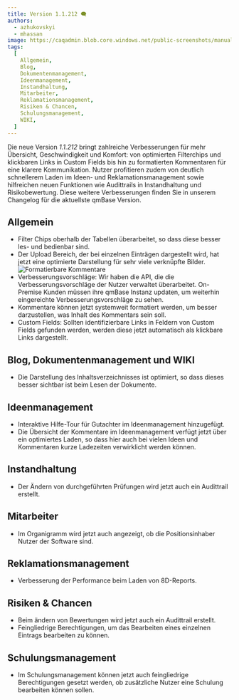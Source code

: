 ```yaml
---
title: Version 1.1.212 🗨️
authors:
  - azhukovskyi
  - mhassan
image: https://caqadmin.blob.core.windows.net/public-screenshots/manual-screenshots/generic_release_notes.png
tags:
  [
    Allgemein,
    Blog,
    Dokumentenmanagement,
    Ideenmanagement,
    Instandhaltung,
    Mitarbeiter,
    Reklamationsmanagement,
    Risiken & Chancen,
    Schulungsmanagement,
    WIKI,
  ]
---
```


Die neue Version _1.1.212_ bringt zahlreiche Verbesserungen für mehr Übersicht, Geschwindigkeit und Komfort: von optimierten Filterchips und klickbaren Links in Custom Fields bis hin zu formatierten Kommentaren für eine klarere Kommunikation.
Nutzer profitieren zudem von deutlich schnellerem Laden im Ideen- und Reklamationsmanagement sowie hilfreichen neuen Funktionen wie Audittrails in Instandhaltung und Risikobewertung.
Diese weitere Verbesserungen finden Sie in unserem Changelog für die aktuellste qmBase Version.

<!--truncate-->

## Allgemein

- Filter Chips oberhalb der Tabellen überarbeitet, so dass diese besser les- und bedienbar sind.
- Der Upload Bereich, der bei einzelnen Einträgen dargestellt wird, hat jetzt eine optimierte Darstellung für sehr viele verknüpfte Bilder.
  ![Formatierbare Kommentare](https://caqadmin.blob.core.windows.net/public-screenshots/manual-screenshots/Screenshot%202025-09-24_formattedComments.png)
- Verbesserungsvorschläge: Wir haben die API, die die Verbesserungsvorschläge der Nutzer verwaltet überarbeitet. On-Premise Kunden müssen ihre qmBase Instanz updaten, um weiterhin eingereichte Verbesserungsvorschläge zu sehen.
- Kommentare können jetzt systemweit formatiert werden, um besser darzustellen, was Inhalt des Kommentars sein soll.
- Custom Fields: Sollten identifizierbare Links in Feldern von Custom Fields gefunden werden, werden diese jetzt automatisch als klickbare Links dargestellt.

## Blog, Dokumentenmanagement und WIKI

- Die Darstellung des Inhaltsverzeichnisses ist optimiert, so dass dieses besser sichtbar ist beim Lesen der Dokumente.

## Ideenmanagement

- Interaktive Hilfe-Tour für Gutachter im Ideenmanagement hinzugefügt.
- Die Übersicht der Kommentare im Ideenmanagement verfügt jetzt über ein optimiertes Laden, so dass hier auch bei vielen Ideen und Kommentaren kurze Ladezeiten verwirklicht werden können.

## Instandhaltung

- Der Ändern von durchgeführten Prüfungen wird jetzt auch ein Audittrail erstellt.

## Mitarbeiter

- Im Organigramm wird jetzt auch angezeigt, ob die Positionsinhaber Nutzer der Software sind.

## Reklamationsmanagement

- Verbesserung der Performance beim Laden von 8D-Reports.

## Risiken & Chancen

- Beim ändern von Bewertungen wird jetzt auch ein Audittrail erstellt.
- Feingliedrige Berechtigungen, um das Bearbeiten eines einzelnen Eintrags bearbeiten zu können.

## Schulungsmanagement

- Im Schulungsmanagement können jetzt auch feingliedrige Berechtigungen gesetzt werden, ob zusätzliche Nutzer eine Schulung bearbeiten können sollen.
